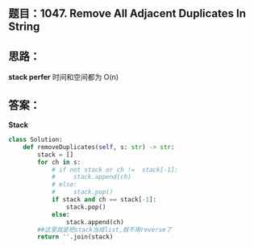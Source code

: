 ## 题目：1047. Remove All Adjacent Duplicates In String

## 思路：
**stack perfer**
时间和空间都为 O(n)


## 答案：
**Stack**
```python
class Solution:
    def removeDuplicates(self, s: str) -> str:
        stack = []
        for ch in s:
            # if not stack or ch !=  stack[-1]:
            #     stack.append(ch)
            # else:
            #     stack.pop()
            if stack and ch == stack[-1]:
                stack.pop()
            else:
                stack.append(ch)
        ##这里就是把stack当成list,就不用reverse了   
        return ''.join(stack)    
```
